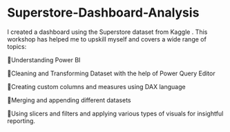 # Superstore-Dashboard-Analysis

I created a dashboard using the Superstore dataset from Kaggle . This workshop has helped me to upskill myself and covers a wide range of topics:

🔸Understanding Power BI

🔸Cleaning and Transforming Dataset with the help of Power Query Editor

🔸Creating custom columns and measures using DAX language

🔸Merging and appending different datasets

🔸Using slicers and filters and applying various types of visuals for insightful reporting.
